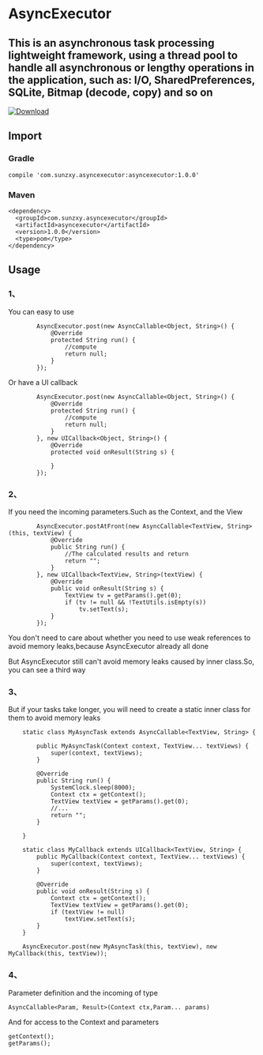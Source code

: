 # AsyncExecutor

This is an asynchronous task processing lightweight framework, using a thread pool to handle all asynchronous or lengthy operations in the application, such as: I/O, SharedPreferences, SQLite, Bitmap (decode, copy) and so on
----
[ ![Download](https://api.bintray.com/packages/sunzxyong/maven/AsyncExecutor/images/download.svg) ](https://bintray.com/sunzxyong/maven/AsyncExecutor/_latestVersion)

## Import
### Gradle

```
compile 'com.sunzxy.asyncexecutor:asyncexecutor:1.0.0'
```
### Maven

```
<dependency>
  <groupId>com.sunzxy.asyncexecutor</groupId>
  <artifactId>asyncexecutor</artifactId>
  <version>1.0.0</version>
  <type>pom</type>
</dependency>
```
## Usage
### 1、
You can easy to use

```
        AsyncExecutor.post(new AsyncCallable<Object, String>() {
            @Override
            protected String run() {
                //compute
                return null;
            }
        });
```
Or have a UI callback

```
        AsyncExecutor.post(new AsyncCallable<Object, String>() {
            @Override
            protected String run() {
                //compute
                return null;
            }
        }, new UICallback<Object, String>() {
            @Override
            protected void onResult(String s) {
                
            }
        });
```
### 2、
If you need the incoming parameters.Such as the Context, and the View

```
        AsyncExecutor.postAtFront(new AsyncCallable<TextView, String>(this, textView) {
            @Override
            public String run() {
                //The calculated results and return
                return "";
            }
        }, new UICallback<TextView, String>(textView) {
            @Override
            public void onResult(String s) {
                TextView tv = getParams().get(0);
                if (tv != null && !TextUtils.isEmpty(s))
                    tv.setText(s);
            }
        });
```
You don't need to care about whether you need to use weak references to avoid memory leaks,because AsyncExecutor already all done

But AsyncExecutor still can't avoid memory leaks caused by inner class.So, you can see a third way

### 3、
But if your tasks take longer, you will need to create a static inner class for them to avoid memory leaks

```
    static class MyAsyncTask extends AsyncCallable<TextView, String> {

        public MyAsyncTask(Context context, TextView... textViews) {
            super(context, textViews);
        }

        @Override
        public String run() {
            SystemClock.sleep(8000);
            Context ctx = getContext();
            TextView textView = getParams().get(0);
            //...
            return "";
        }

    }

    static class MyCallback extends UICallback<TextView, String> {
        public MyCallback(Context context, TextView... textViews) {
            super(context, textViews);
        }

        @Override
        public void onResult(String s) {
            Context ctx = getContext();
            TextView textView = getParams().get(0);
            if (textView != null)
                textView.setText(s);
        }
    }
    
    AsyncExecutor.post(new MyAsyncTask(this, textView), new MyCallback(this, textView));
```
### 4、
Parameter definition and the incoming of type

```
AsyncCallable<Param, Result>(Context ctx,Param... params)
```
And for access to the Context and parameters

```
getContext();
getParams();
```

